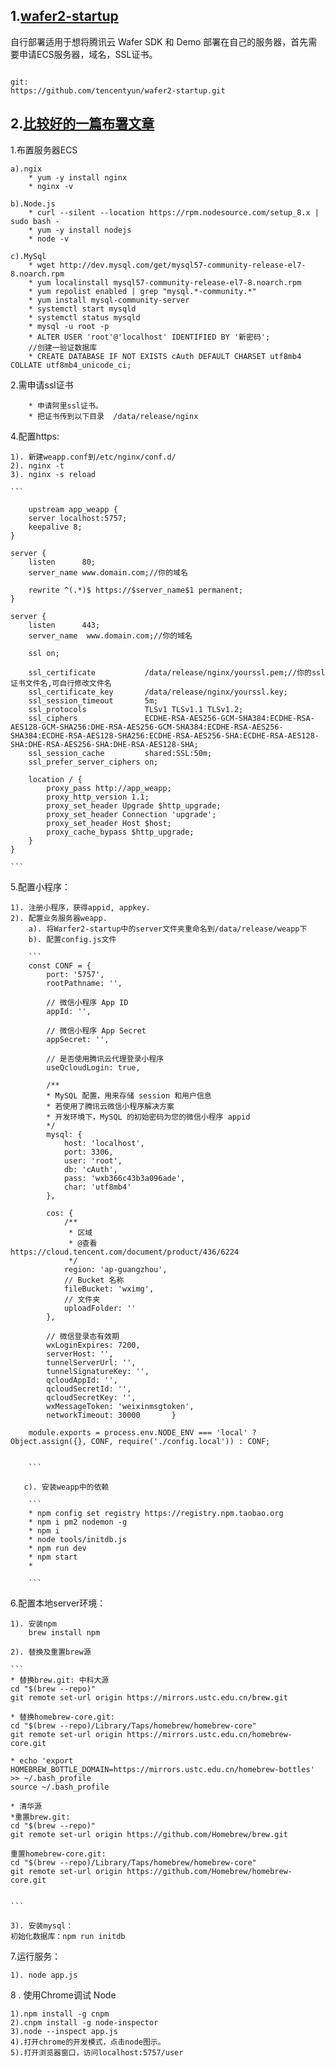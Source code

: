1.[wafer2-startup](https://github.com/tencentyun/wafer2-startup/wiki/%E8%87%AA%E8%A1%8C%E9%83%A8%E7%BD%B2)
----
自行部署适用于想将腾讯云 Wafer SDK 和 Demo 部署在自己的服务器，首先需要申请ECS服务器，域名，SSL证书。

```

git:
https://github.com/tencentyun/wafer2-startup.git

```


2.[比较好的一篇布署文章](https://www.jianshu.com/p/408ae000fe1f?utm_campaign=hugo&utm_medium=reader_share&utm_content=note&utm_source=weixin-friends)
----

1.布置服务器ECS

	a).ngix
		* yum -y install nginx
		* nginx -v

	b).Node.js
		* curl --silent --location https://rpm.nodesource.com/setup_8.x | sudo bash -
		* yum -y install nodejs
		* node -v

	c).MySql
		* wget http://dev.mysql.com/get/mysql57-community-release-el7-8.noarch.rpm
		* yum localinstall mysql57-community-release-el7-8.noarch.rpm
		* yum repolist enabled | grep "mysql.*-community.*"
		* yum install mysql-community-server
		* systemctl start mysqld
		* systemctl status mysqld
		* mysql -u root -p
		* ALTER USER 'root'@'localhost' IDENTIFIED BY '新密码';		
		//创建一验证数据库
		* CREATE DATABASE IF NOT EXISTS cAuth DEFAULT CHARSET utf8mb4 COLLATE utf8mb4_unicode_ci;


2.需申请ssl证书

		* 申请阿里ssl证书。
		* 把证书传到以下目录  /data/release/nginx
		

4.配置https:

	1). 新建weapp.conf到/etc/nginx/conf.d/
	2). nginx -t
	3). nginx -s reload

	```

		upstream app_weapp {
	    server localhost:5757;
	    keepalive 8;
	}
	 
	server {
	    listen      80;
	    server_name www.domain.com;//你的域名
	 
	    rewrite ^(.*)$ https://$server_name$1 permanent;
	}
 
	server {
	    listen      443;
	    server_name  www.domain.com;//你的域名
	 
	    ssl on;
	 
	    ssl_certificate           /data/release/nginx/yourssl.pem;//你的ssl证书文件名,可自行修改文件名
	    ssl_certificate_key       /data/release/nginx/yourssl.key;
	    ssl_session_timeout       5m;
	    ssl_protocols             TLSv1 TLSv1.1 TLSv1.2;
	    ssl_ciphers               ECDHE-RSA-AES256-GCM-SHA384:ECDHE-RSA-AES128-GCM-SHA256:DHE-RSA-AES256-GCM-SHA384:ECDHE-RSA-AES256-SHA384:ECDHE-RSA-AES128-SHA256:ECDHE-RSA-AES256-SHA:ECDHE-RSA-AES128-SHA:DHE-RSA-AES256-SHA:DHE-RSA-AES128-SHA;
	    ssl_session_cache         shared:SSL:50m;
	    ssl_prefer_server_ciphers on;
	 
	    location / {
	        proxy_pass http://app_weapp;
	        proxy_http_version 1.1;
	        proxy_set_header Upgrade $http_upgrade;
	        proxy_set_header Connection 'upgrade';
	        proxy_set_header Host $host;
	        proxy_cache_bypass $http_upgrade;
	    }
	}

	```

5.配置小程序：

	1). 注册小程序，获得appid, appkey.
	2). 配置业务服务器weapp. 
		a). 将Warfer2-startup中的server文件夹重命名到/data/release/weapp下
		b). 配置config.js文件

		```
		const CONF = {
    		port: '5757',
    		rootPathname: '',

    		// 微信小程序 App ID
    		appId: '',

    		// 微信小程序 App Secret
    		appSecret: '',

    		// 是否使用腾讯云代理登录小程序
    		useQcloudLogin: true,

    		/**
     		* MySQL 配置，用来存储 session 和用户信息
     		* 若使用了腾讯云微信小程序解决方案
     		* 开发环境下，MySQL 的初始密码为您的微信小程序 appid
     		*/
    		mysql: {
        		host: 'localhost',
        		port: 3306,
        		user: 'root',
        		db: 'cAuth',
        		pass: 'wxb366c43b3a096ade',
        		char: 'utf8mb4'
    		},

		    cos: {
		        /**
		         * 区域
		         * @查看 https://cloud.tencent.com/document/product/436/6224
		         */
		        region: 'ap-guangzhou',
		        // Bucket 名称
		        fileBucket: 'wximg',
		        // 文件夹
		        uploadFolder: ''
		    },
		
		    // 微信登录态有效期
		    wxLoginExpires: 7200,
		    serverHost: '',
    		tunnelServerUrl: '',
    		tunnelSignatureKey: '',
    		qcloudAppId: '',
    		qcloudSecretId: '',
    		qcloudSecretKey: '',
    		wxMessageToken: 'weixinmsgtoken',
    		networkTimeout: 30000		}
		
		module.exports = process.env.NODE_ENV === 'local' ? Object.assign({}, CONF, require('./config.local')) : CONF;


		```

       c). 安装weapp中的依赖
		       
		```
		* npm config set registry https://registry.npm.taobao.org
		* npm i pm2 nodemon -g
		* npm i
		* node tools/initdb.js
		* npm run dev
		* npm start
		* 
		
		```
		
		
6.配置本地server环境：


    1). 安装npm
        brew install npm
        
    2). 替换及重置brew源
    
    ```
    * 替换brew.git: 中科大源
	cd "$(brew --repo)"
	git remote set-url origin https://mirrors.ustc.edu.cn/brew.git

	* 替换homebrew-core.git:
	cd "$(brew --repo)/Library/Taps/homebrew/homebrew-core"
	git remote set-url origin https://mirrors.ustc.edu.cn/homebrew-core.git
	
	* echo 'export HOMEBREW_BOTTLE_DOMAIN=https://mirrors.ustc.edu.cn/homebrew-bottles' >> ~/.bash_profile
	source ~/.bash_profile
	
	* 清华源
	*重置brew.git:
	cd "$(brew --repo)"
	git remote set-url origin https://github.com/Homebrew/brew.git

	重置homebrew-core.git:
	cd "$(brew --repo)/Library/Taps/homebrew/homebrew-core"
	git remote set-url origin https://github.com/Homebrew/homebrew-core.git
	
    
    ```
    
    3). 安装mysql：
    初始化数据库：npm run initdb
    
    
7.运行服务：

    1). node app.js 
    

8 . 使用Chrome调试 Node

	1).npm install -g cnpm
	2).cnpm install -g node-inspector
	3).node --inspect app.js
	4).打开chrome的开发模式，点击node图示。
	5).打开浏览器窗口，访问localhost:5757/user

    
   
    
    
    
    